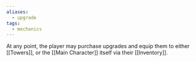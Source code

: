 ```yaml
---
aliases:
  - upgrade
tags:
  - mechanics
---
```

At any point, the player may purchase upgrades and equip them to either [[Towers]], or the [[Main Character]] itself via their [[Inventory]]. 